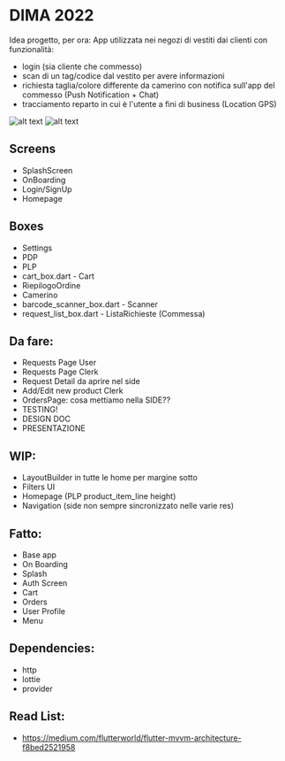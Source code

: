 # DIMA 2022 
Idea progetto, per ora:
App utilizzata nei negozi di vestiti dai clienti con funzionalità: 
- login (sia cliente che commesso)
- scan di un tag/codice dal vestito per avere informazioni
- richiesta taglia/colore differente da camerino con notifica sull'app del commesso (Push Notification + Chat)
- tracciamento reparto in cui è l'utente a fini di business (Location GPS)

![alt text](https://i.imgur.com/JN76OwT.jpeg)
![alt text](https://i.imgur.com/9ZXhrxH.png)

## Screens
- SplashScreen
- OnBoarding
- Login/SignUp
- Homepage

## Boxes
- Settings 
- PDP
- PLP
- cart_box.dart - Cart
- RiepilogoOrdine
- Camerino
- barcode_scanner_box.dart - Scanner
- request_list_box.dart - ListaRichieste (Commessa)

## Da fare:
- Requests Page User
- Requests Page Clerk
- Request Detail da aprire nel side
- Add/Edit new product Clerk
- OrdersPage: cosa mettiamo nella SIDE??
- TESTING!
- DESIGN DOC
- PRESENTAZIONE

## WIP:
- LayoutBuilder in tutte le home per margine sotto
- Filters UI
- Homepage (PLP product_item_line height)
- Navigation (side non sempre sincronizzato nelle varie res)

## Fatto:
- Base app
- On Boarding
- Splash
- Auth Screen
- Cart
- Orders
- User Profile
- Menu

## Dependencies:
-  http
-  lottie
-  provider

## Read List:
-   https://medium.com/flutterworld/flutter-mvvm-architecture-f8bed2521958

